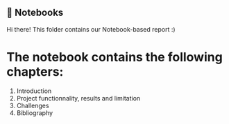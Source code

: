 ## 📓 Notebooks
Hi there!
This folder contains our Notebook-based report :)

# The notebook contains the following chapters:
1. Introduction
2. Project functionnality, results and limitation
3. Challenges
4. Bibliography